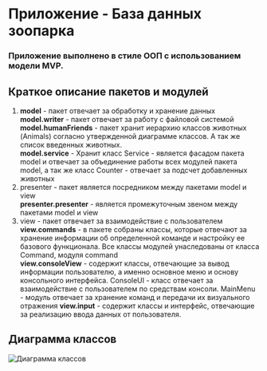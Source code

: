 # Приложение - База данных зоопарка
### Приложение выполнено в стиле ООП с использованием модели MVP.

## Краткое описание пакетов и модулей
1. **model** - пакет отвечает за обработку и хранение данных\
   **model.writer** - пакет отвечает за работу с файловой системой\
   **model.humanFriends** - пакет хранит иерархию классов животных (Animals) согласно утвержденной диаграмме классов. А так же список
введенных животных.\
   **model.service** - Хранит класс Service - является фасадом пакета model и отвечает за объединение работы всех модулей пакета model, а так же класс Counter - отвечает за подсчет добавленных животных
2. presenter - пакет является посредником между пакетами model и view\
   **presenter.presenter** - является промежуточным звеном между пакетами model и view
3. view - пакет отвечает за взаимодействие с пользователем\
   **view.commands** - в пакете собраны классы, которые отвечают за хранение информации об определенной команде и настройку ее базового функционала. Все классы модулей унаследованы от класса Command, модуля command\
   **view.consoleView** - содержит классы, отвечающие за вывод информации пользователю, а именно основное меню и основу консольного интерфейса. ConsoleUI - класс отвечает за взаимодействие с пользователем по средствам консоли. MainMenu - модуль отвечает за хранение команд и передачи их визуального отражения
   **view.input** - содержит классы и интерфейс, отвечающие за реализацию ввода данных от пользователя.

## Диаграмма классов
![Диаграмма классов](https://s906sas.storage.yandex.net/rdisk/2dd8d2885e730bc4aecb6b93a51ff4a6608c53520c87e88e78b9319c518bc9d1/66284e5f/0p4xf_0ZiLfSHRuI-OcKHfo8ZasE0U4G3b5GupRKFt_3m4nuV0zk_IHdTLqkWD3K0dTzPOOlMohVMAuUhpSTdw==?uid=0&filename=%D0%B4%D0%B8%D0%B0%D0%B3%D1%80%D0%B0%D0%BC%D0%BC%D0%B0.png&disposition=inline&hash=&limit=0&content_type=image%2Fpng&owner_uid=0&fsize=45099&hid=5bd54d853894bf5baab47643577f1f7e&media_type=image&tknv=v2&etag=61563f9697e9fa51e274695bfc080028&ts=616cc85d915c0&s=12c09f3f41966964fff22783c4c8d28b2a7c63ca5785e20b1fa59b632e6d15b5&pb=U2FsdGVkX19ZHvuAi5iszKtxtAKSeCLgU5WlePRFi0U4s0mq5xFBSqgDMk3Op-4I1FrAnqTtvKuevB_YaNYMuhyVb9AH35_pdC8lNFBvFY8)
